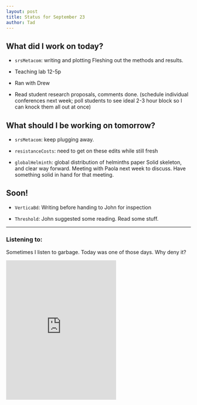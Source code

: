 ```yaml
---
layout: post
title: Status for September 23
author: Tad
---
```



## What did I work on today?

* `srsMetacom`: writing and plotting
Fleshing out the methods and results. 

* Teaching lab 12-5p

* Ran with Drew

* Read student research proposals, comments done. (schedule individual conferences next week; poll students to see ideal 2-3 hour block so I can knock them all out at once)




## What should I be working on tomorrow?

* `srsMetacom`: keep plugging away. 

* `resistanceCosts`: need to get on these edits while still fresh

* `globalHelminth`: global distribution of helminths paper 
Solid skeleton, and clear way forward. Meeting with Paola next week to discuss. Have something solid in hand for that meeting.




## Soon!

* `VerticaBd`: Writing before handing to John for inspection

* `Threshold`: John suggested some reading. Read some stuff.







---

### Listening to:

Sometimes I listen to garbage. Today was one of those days. Why deny it? 

<iframe src="https://embed.spotify.com/?uri=spotify:track:0ktn9ZCy7MKAarNTWquUKc" width="300" height="380" frameborder="0" allowtransparency="true"></iframe>


<i class="fa fa-code" style="color:pink"> </i>

